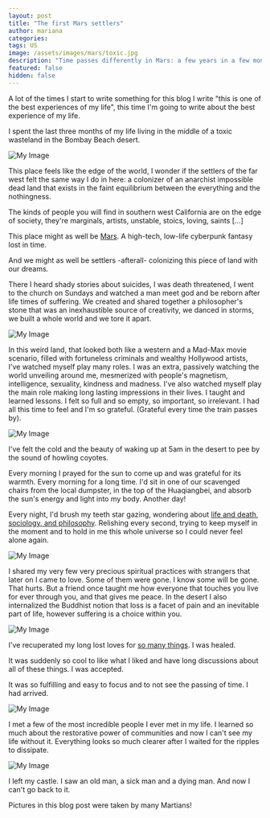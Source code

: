 ```yaml
---
layout: post
title: "The first Mars settlers"
author: mariana
categories:
tags: US
image: /assets/images/mars/toxic.jpg
description: "Time passes differently in Mars: a few years in a few months"
featured: false
hidden: false
---
```


A lot of the times I start to write something for this blog I write "this is one of the best experiences of my life", this time I'm going to write about the best experience of my life.

I spent the last three months of my life living in the middle of a toxic wasteland in the Bombay Beach desert.

![My Image](/assets/images/mars/nothing.jpeg)

This place feels like the edge of the world, I wonder if the settlers of the far west felt the same way I do in here: a colonizer of an anarchist impossible dead land that exists in the faint equilibrium between the everything and the nothingness.

The kinds of people you will find in southern west California are on the edge of society, they're marginals, artists, unstable, stoics, loving, saints [...]

This place might as well be [Mars](https://mars.college). A high-tech, low-life cyberpunk fantasy lost in time.

And we might as well be settlers -afterall- colonizing this piece of land with our dreams.

There I heard shady stories about suicides, I was death threatened, I went to the church on Sundays and watched a man meet god and be reborn after life times of suffering. We created and shared together a philosopher's stone that was an inexhaustible source of creativity, we danced in storms, we built a whole world and we tore it apart.

![My Image](/assets/images/mars/people.JPG)

In this weird land, that looked both like a western and a Mad-Max movie scenario, filled with fortuneless criminals and wealthy Hollywood artists, I've watched myself play many roles. I was an extra, passively watching the world unveiling around me, mesmerized with people's magnetism, intelligence, sexuality, kindness and madness. I've also watched myself play the main role making long lasting impressions in their lives. I taught and learned lessons. I felt so full and so empty, so important, so irrelevant. I had all this time to feel and I'm so grateful. (Grateful every time the train passes by).

![My Image](/assets/images/mars/me.JPG)

I've felt the cold and the beauty of waking up at 5am in the desert to pee by the sound of howling coyotes.

Every morning I prayed for the sun to come up and was grateful for its warmth. Every morning for a long time.
I'd sit in one of our scavenged chairs from the local dumpster, in the top of the Huaqiangbei, and absorb the sun's energy and light into my body. Another day!

Every night, I'd brush my teeth star gazing, wondering about [life and death, sociology, and philosophy](https://wireless-hippie.github.io/tenerife-sunset/). Relishing every second, trying to keep myself in the moment and to hold in me this whole universe so I could never feel alone again.

![My Image](/assets/images/mars/sky.JPG)

I shared my very few very precious spiritual practices with strangers that later on I came to love. Some of them were gone. I know some will be gone. That hurts. But a friend once taught me how everyone that touches you live for ever through you, and that gives me peace. In the desert I also internalized the Buddhist notion that loss is a facet of pain and an inevitable part of life, however suffering is a choice within you.

![My Image](/assets/images/mars/party.JPG)

I've recuperated my long lost loves for [so many things](cyborgdream.github.io/).
I was healed.

It was suddenly so cool to like what I liked and have long discussions about all of these things.
I was accepted.

It was so fulfilling and easy to focus and to not see the passing of time.
I had arrived.

![My Image](/assets/images/mars/mars.JPG)

I met a few of the most incredible people I ever met in my life. I learned so much about the restorative power of communities and now I can't see my life without it. Everything looks so much clearer after I waited for the ripples to dissipate.

![My Image](/assets/images/mars/share.JPG)

I left my castle. I saw an old man, a sick man and a dying man.
And now I can't go back to it.

Pictures in this blog post were taken by many Martians!
